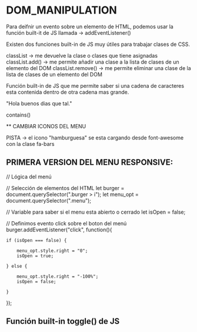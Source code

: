 # DOM_MANIPULATION

Para deifnir un evento sobre un elemento de HTML, podemos usar la función built-it de JS llamada -> addEventListener()

Existen dos funciones built-in de JS muy útiles para trabajar clases de CSS. 

classList -> me devuelve la clase o clases que tiene asignadas
classList.add() -> me permite añadir una clase a la lista de clases de un elemento del DOM
classList.remove() -> me permite eliminar una clase de la lista de clases de un elemento del DOM


Función built-in de JS que me permite saber si una cadena de caracteres esta contenida dentro de otra cadena mas grande.

"Hola buenos dias que tal."

contains()


** CAMBIAR ICONOS DEL MENU

PISTA -> el icono "hamburguesa" se esta cargando desde font-awesome con la clase fa-bars




## PRIMERA VERSION DEL MENU RESPONSIVE:

// Lógica del menú

// Selección de elementos del HTML
let burger = document.querySelector(".burger > i");
let menu_opt = document.querySelector(".menu");

// Variable para saber si el menu esta abierto o cerrado
let isOpen = false;

// Definimos evento click sobre el boton del menú
burger.addEventListener("click", function(){
    
    if (isOpen === false) {

        menu_opt.style.right = "0";
        isOpen = true;

    } else {

        menu_opt.style.right = "-100%";
        isOpen = false;

    }
    
});



## Función built-in toggle() de JS